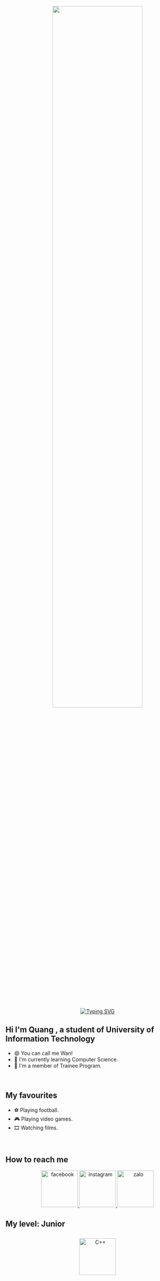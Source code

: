<div align="center">
  <img src="https://static.ybox.vn/2018/2/26/1e97a24e-1adc-11e8-9758-2e995a9a3302.gif" align="center" style="width: 70%" />
</div>  

<div align="center">
<a href="https://git.io/typing-svg"><img src="https://readme-typing-svg.demolab.com?font=Fira+Code&pause=1000&center=true&vCenter=true&width=435&lines=Welcome to my profile!" alt="Typing SVG" /></a>
 </div>

## Hi I'm Quang , a student of University of Information Technology
- 😄 You can call me Wan!
- 🌱 I'm currently learning Computer Science.
- 🐋 I'm a member of Trainee Program.

<br/>

## My favourites
- ⚽ Playing football.
- 🎮 Playing video games.
- 🎞️ Watching films.

<br/>

## How to reach me
<div align="center">
<a href="https://www.facebook.com/duyquang.hotrong.5" target="__blank">
<img src=https://play-lh.googleusercontent.com/ccWDU4A7fX1R24v-vvT480ySh26AYp97g1VrIB_FIdjRcuQB2JP2WdY7h_wVVAeSpg alt=facebook width=100 height=100>
</a>
<a href="https://www.instagram.com/duyquang1302/" target="_blank">
<img src=https://play-lh.googleusercontent.com/LM9vBt64KdRxLFRPMpNM6OvnGTGoUFSXYV-w-cGVeUxhgFWkCsfsPSJ5GYh7x9qKqw alt=instagram width=100 height=100 >
</a>
<a href="https://zalo.me/0822004132/" target="_blank">
<img src=https://play-lh.googleusercontent.com/rFIOt4fDSCgJh_FkHU2qP8YiZUUhfVoKoNfQFbPEM-Wl8zuyuwn7vzkEx_XMh5B6FfO3 alt=zalo width=100 height=100 >
</a>
</div> 

## My level: Junior
<div align="center">
<img style="margin: 10px" src="https://profilinator.rishav.dev/skills-assets/cplusplus-original.svg" alt="C++" height="100" />  

</div>

<!---
Wan1302/Wan1302 is a ✨ special ✨ repository because its `README.md` (this file) appears on your GitHub profile.
You can click the Preview link to take a look at your changes.
--->

